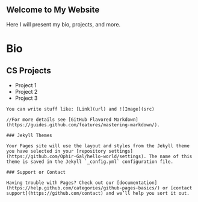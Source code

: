## Welcome to My Website

Here I will present my bio, projects, and more.

# Bio
## CS Projects

- Project 1
- Project 2
- Project 3

```
You can write stuff like: [Link](url) and ![Image](src) 

//For more details see [GitHub Flavored Markdown](https://guides.github.com/features/mastering-markdown/).

### Jekyll Themes

Your Pages site will use the layout and styles from the Jekyll theme you have selected in your [repository settings](https://github.com/Ophir-Gal/hello-world/settings). The name of this theme is saved in the Jekyll `_config.yml` configuration file.

### Support or Contact

Having trouble with Pages? Check out our [documentation](https://help.github.com/categories/github-pages-basics/) or [contact support](https://github.com/contact) and we’ll help you sort it out.

